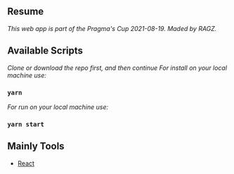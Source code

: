 ## Resume
_This web app is part of the Pragma's Cup 2021-08-19. Maded by RAGZ._

## Available Scripts
_Clone or download the repo first, and then continue_
_For install on your local machine use:_
### `yarn`
_For run on your local machine use:_
### `yarn start`

## Mainly Tools
* [React](https://en.reactjs.org/)
